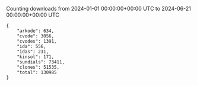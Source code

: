 
Counting downloads from 2024-01-01 00:00:00+00:00 UTC to 2024-06-21 00:00:00+00:00 UTC

```
{
    "arkode": 634,
    "cvode": 3056,
    "cvodes": 1391,
    "ida": 556,
    "idas": 231,
    "kinsol": 171,
    "sundials": 73411,
    "clones": 51535,
    "total": 130985
}
```
